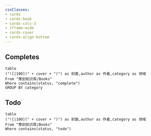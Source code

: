 ```yaml
---
cssClasses: 
- cards
- cards-book
- cards-cols-3
- iframe-wide
- cards-cover
- cards-align-bottom
---
```



## Completes
```dataview
table
("![|100](" + cover + ")") as 封面,author as 作者,category as 领域
From "策划知识库/Books"
Where contains(status, "complete")
GROUP BY category
```


## Todo
```dataview
table
("![|100](" + cover + ")") as 封面,author as 作者,category as 领域
From "策划知识库/Books"
Where contains(status, "todo")
```